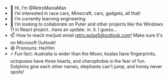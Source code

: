 - 👋 Hi, I’m @RetroManiaMan
- 👀 I’m interested in race cars, Minecraft, cars, gadgets, all that!
- 🌱 I’m currently learning engineering
- 💞️ I’m looking to collaborate on Puter and other projects like the Windows 11 in React project...have an update. in. it. I guess...
- 📫 How to reach me/just email retro.pulse5@outlook.com! Make sure it's on Microsoft Outlook!
- 😄 Pronouns: He/Him
- ⚡ Fun fact:  Australia is wider than the Moon,
koalas have fingerprints, octopuses have three hearts,
and cherophobia is the fear of fun. Dolphins give each other names,
elephants can't jump, and honey never spoils!

<!---
RetroManiaMan/RetroManiaMan is a ✨ special ✨ repository because its `README.md` (this file) appears on your GitHub profile.
You can click the Preview link to take a look at your changes.
--->
